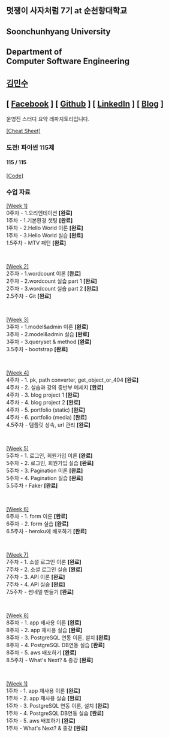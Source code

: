 ## 멋쟁이 사자처럼 7기 at 순천향대학교

## Soonchunhyang University
Department of<br/> Computer Software Engineering
------------------------------------------

##  [김민수](https://github.com/alstn2468)
## [ [Facebook](https://www.facebook.com/profile.php?id=100003769223078) ] [ [Github](https://github.com/alstn2468) ] [ [LinkedIn](https://www.linkedin.com/in/minsu-kim-336289160/) ] [ [Blog](https://alstn2468.github.io/) ]<br/>

운영진 스터디 요약 레파지토리입니다.<br/>

[[Cheat Sheet]](https://github.com/LikeLionSCH/LikeLion_Study_Summary/blob/master/Summary/Cheat_Sheet.md)

### 도전! 파이썬 115제
#### 115 / 115
[[Code]](https://github.com/LikeLionSCH/LikeLion_Study_Summary/tree/master/Python_Challenge_115)

### 수업 자료
[[Week 1]](https://github.com/LikeLionSCH/LikeLion_Study_Summary/blob/master/Summary/1st_Week1.md)<br/>
0주자 - 1.오리엔테이션 **[완료]**<br/>
1주차 - 1.기본환경 셋팅 **[완료]**<br/>
1주차 - 2.Hello World 이론 **[완료]**<br/>
1주차 - 3.Hello World 실습 **[완료]**<br/>
1.5주차 - MTV 패턴 **[완료]**<br/>

<br/>

[[Week 2]](https://github.com/LikeLionSCH/LikeLion_Study_Summary/blob/master/Summary/1st_Week2.md)<br/>
2주자 - 1.wordcount 이론 **[완료]**<br/>
2주차 - 2.wordcount 실습 part 1 **[완료]**<br/>
2주차 - 3.wordcount 실습 part 2 **[완료]**<br/>
2.5주차 - Git **[완료]**<br/>

<br/>

[[Week 3]](https://github.com/LikeLionSCH/LikeLion_Study_Summary/blob/master/Summary/1st_Week3.md)<br/>
3주차 - 1.model&admin 이론 **[완료]**<br/>
3주차 - 2.model&admin 실습 **[완료]**<br/>
3주차 - 3.queryset & method **[완료]**<br/>
3.5주차 - bootstrap **[완료]**<br/>

<br/>

[[Week 4]](https://github.com/LikeLionSCH/LikeLion_Study_Summary/blob/master/Summary/1st_Week4.md)<br/>
4주차 - 1. pk, path converter, get_object_or_404 **[완료]**<br/>
4주차 - 2. 실습과 강의 중반부 메세지 **[완료]**<br/>
4주차 - 3. blog project 1 **[완료]**<br/>
4주차 - 4. blog project 2 **[완료]**<br/>
4주차 - 5. portfolio (static) **[완료]**<br/>
4주차 - 6. portfolio (media) **[완료]**<br/>
4.5주차 - 템플릿 상속, url 관리 **[완료]**<br/>

<br/>

[[Week 5]](https://github.com/LikeLionSCH/LikeLion_Study_Summary/blob/master/Summary/1st_Week5.md)<br/>
5주차 - 1. 로그인, 회원가입 이론 **[완료]**<br/>
5주차 - 2. 로그인, 회원가입 실습 **[완료]**<br/>
5주차 - 3. Pagination 이론 **[완료]**<br/>
5주차 - 4. Pagination 실습 **[완료]**<br/>
5.5주차 - Faker **[완료]**<br/>

<br/>

[[Week 6]](https://github.com/LikeLionSCH/LikeLion_Study_Summary/blob/master/Summary/1st_Week6.md)<br/>
6주차 - 1. form 이론 **[완료]**<br/>
6주차 - 2. form 실습 **[완료]**<br/>
6.5주차 - heroku에 배포하기 **[완료]**<br/>

<br/>

[[Week 7]](https://github.com/LikeLionSCH/LikeLion_Study_Summary/blob/master/Summary/1st_Week7.md)<br/>
7주차 - 1. 소셜 로그인 이론 **[완료]**<br/>
7주차 - 2. 소셜 로그인 실습 **[완료]**<br/>
7주차 - 3. API 이론 **[완료]**<br/>
7주차 - 4. API 실습 **[완료]**<br/>
7.5주차 - 썸네일 만들기 **[완료]**<br/>

<br/>

[[Week 8]](https://github.com/LikeLionSCH/LikeLion_Study_Summary/blob/master/Summary/1st_Week8.md)<br/>
8주차 - 1. app 재사용 이론 **[완료]**<br/>
8주차 - 2. app 재사용 실습 **[완료]**<br/>
8주차 - 3. PostgreSQL 연동 이론, 설치 **[완료]**<br/>
8주차 - 4. PostgreSQL DB연동 실습 **[완료]**<br/>
8주차 - 5. aws 배포하기 **[완료]**<br/>
8.5주차 - What's Next? & 종강 **[완료]**<br/>

<br/>

[[Week 1]](https://github.com/LikeLionSCH/LikeLion_Study_Summary/blob/master/Summary/2nd_Week1.md)<br/>
1주차 - 1. app 재사용 이론 **[완료]**<br/>
1주차 - 2. app 재사용 실습 **[완료]**<br/>
1주차 - 3. PostgreSQL 연동 이론, 설치 **[완료]**<br/>
1주차 - 4. PostgreSQL DB연동 실습 **[완료]**<br/>
1주차 - 5. aws 배포하기 **[완료]**<br/>
1주차 - What's Next? & 종강 **[완료]**<br/>
